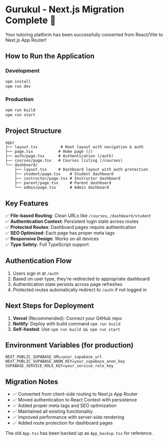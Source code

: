 # Gurukul - Next.js Migration Complete 🎉

Your tutoring platform has been successfully converted from React/Vite to Next.js App Router!

## How to Run the Application

### Development
```bash
npm install
npm run dev
```

### Production
```bash
npm run build
npm run start
```

## Project Structure

```
app/
├── layout.tsx          # Root layout with navigation & auth
├── page.tsx           # Home page (/)
├── auth/page.tsx      # Authentication (/auth)
├── courses/page.tsx   # Courses listing (/courses)
└── dashboard/
    ├── layout.tsx     # Dashboard layout with auth protection
    ├── student/page.tsx    # Student dashboard
    ├── instructor/page.tsx # Instructor dashboard
    ├── parent/page.tsx     # Parent dashboard
    └── admin/page.tsx      # Admin dashboard
```

## Key Features

✅ **File-based Routing**: Clean URLs like `/courses`, `/dashboard/student`  
✅ **Authentication Context**: Persistent login state across routes  
✅ **Protected Routes**: Dashboard pages require authentication  
✅ **SEO Optimized**: Each page has proper meta tags  
✅ **Responsive Design**: Works on all devices  
✅ **Type Safety**: Full TypeScript support  

## Authentication Flow

1. Users sign in at `/auth`
2. Based on user type, they're redirected to appropriate dashboard
3. Authentication state persists across page refreshes
4. Protected routes automatically redirect to `/auth` if not logged in

## Next Steps for Deployment

1. **Vercel** (Recommended): Connect your GitHub repo
2. **Netlify**: Deploy with build command `npm run build`
3. **Self-hosted**: Use `npm run build && npm run start`

## Environment Variables (for production)

```env
NEXT_PUBLIC_SUPABASE_URL=your_supabase_url
NEXT_PUBLIC_SUPABASE_ANON_KEY=your_supabase_anon_key
SUPABASE_SERVICE_ROLE_KEY=your_service_role_key
```

## Migration Notes

- ✅ Converted from client-side routing to Next.js App Router
- ✅ Moved authentication to React Context with persistence
- ✅ Added proper meta tags and SEO optimization
- ✅ Maintained all existing functionality
- ✅ Improved performance with server-side rendering
- ✅ Added route protection for dashboard pages

The old `App.tsx` has been backed up as `App_backup.tsx` for reference.